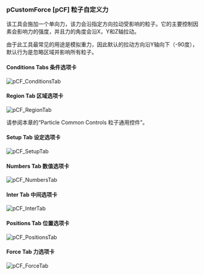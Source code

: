 ### pCustomForce [pCF] 粒子自定义力

该工具会施加一个单向力，该力会沿指定方向拉动受影响的粒子。它的主要控制因素会影响力的强度，并且力的角度会沿X，Y和Z轴拉动。 

由于此工具最常见的用途是模拟重力，因此默认的拉动方向沿Y轴向下（-90度），默认行为是忽略区域并影响所有粒子。

#### Conditions Tabs 条件选项卡

![pCF_ConditionsTab](images/pCF_ConditionsTab.png)

#### Region Tab 区域选项卡

![pCF_RegionTab](images/pCF_RegionTab.png)

请参阅本章的“Particle Common Controls 粒子通用控件”。

#### Setup Tab 设定选项卡

![pCF_SetupTab](images/pCF_SetupTab.jpg)

#### Numbers Tab 数值选项卡

![pCF_NumbersTab](images/pCF_NumbersTab.jpg)

#### Inter Tab 中间选项卡

![pCF_InterTab](images/pCF_InterTab.jpg)

#### Positions Tab 位置选项卡

![pCF_PositionsTab](images/pCF_PositionsTab.jpg)

#### Force Tab 力选项卡

![pCF_ForceTab](images/pCF_ForceTab.jpg)

